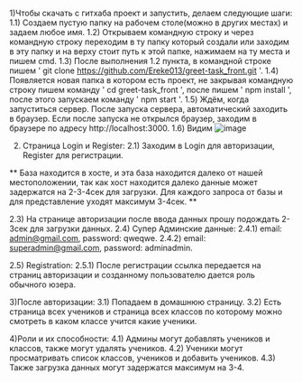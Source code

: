 1)Чтобы скачать с гитхаба проект и запустить, делаем следующие шаги:
1.1) Создаем пустую папку на рабочем столе(можно в других местах) и задаем любое имя.
1.2) Открываем командную строку и через командную строку переходим в ту папку который создали или заходим в эту папку и на верху стоит путь к этой папке, нажимаем на ту места и пишем cmd.
1.3) После выполнения 1.2 пункта, в командной строке пишем ' git clone https://github.com/Ereke013/greet-task_front.git '.
1.4) Появляется новая папка в котором есть проект, не закрывая командную строку пишем команду ' cd greet-task_front ', после пишем ' npm install ', после этого запускаем команду ' npm start '.
1.5) Ждём, когда запуститься сервер. После запуска сервера, автоматический заходить в браузер. Если после запуска не открылся браузер, заходим в браузере по адресу http://localhost:3000.
1.6) Видим 
![image](https://user-images.githubusercontent.com/51377709/118414553-157a0f00-b6c7-11eb-9695-15607b3c6f54.png)

2) Страница Login и Register:
2.1) Заходим в Login для авторизации, Register для регистрации.

** База находится в хосте, и эта база находится далеко от нашей местоположении, так как хост находится далеко данные может задержатся на 2-3-4сек для загрузки. Для каждого запроса от базы и для представление уходят максимум 3-4сек. **

2.3) На странице авторизации после ввода данных прошу подождать 2-3сек для загрузки данных.
2.4) Супер Админские данные:
2.4.1) email: admin@gmail.com, password: qweqwe.
2.4.2) email: superadmin@gmail.com, password: adminadmin.

2.5) Registration:
2.5.1) После регистрации ссылка передается на страниц авторизации и созданному пользователю дается роль обычного юзера.

3)После авторизации:
3.1) Попадаем в домашнюю страницу.
3.2) Есть страница всех учеников и страница всех классов по которому можно смотреть в каком классе учится какие ученики.

4)Роли и их способности:
4.1) Админы могут добавлять учеников и классов, также могут удалять учеников.
4.2) Ученики могут просматривать список классов, учеников и добавить учеников.
4.3) Также загрузка данных могут задержатся максимум на 3-4.
